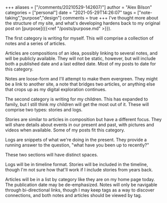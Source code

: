 +++
aliases = ["/comments/20210529-142607/"]
author = "Alex Bilson"
categories = ["personal"]
date = "2021-05-29T14:26:07"
tags = ["note-taking","purpose","design"]
comments = true
+++
I've thought more about the structure of my site, and what's developing hardens back to my original post on [purpose]({{<ref "/posts/purpose.md" >}}).

The first category is writing for myself. This will comprise a collection of notes and a series of articles.

Articles are compositions of an idea, possibly linking to several notes, and will be publicly available. They will not be static, however, but will include both a published date and a last edited date. Most of my posts to date for this category.

Notes are loose-form and I'll attempt to make them evergreen. They might be a link to another site, a note that bridges two articles, or anything else that crops up as my digital exploration continues.

The second category is writing for my children. This has expanded to family, but I still think my children will get the most out of it. These will comprise two types: stories and logs.

Stories are similar to articles in composition but have a different focus. They will share details about events in our present and past, with pictures and videos when available. Some of my posts fit this category.

Logs are snippets of what we're doing in the present. They provide a running answer to the question, "what have you been up to recently?"

These two sections will have distinct spaces.

Logs will be in timeline format. Stories will be included in the timeline, though I'm not sure how that'll work if I include stories from years back.

Articles will be in a list by category like they are on my home page today. The publication date may be de-emphasized. Notes will only be navigable through bi-directional links, though I may keep tags as a way to discover connections, and both notes and articles should be viewed by tag.

